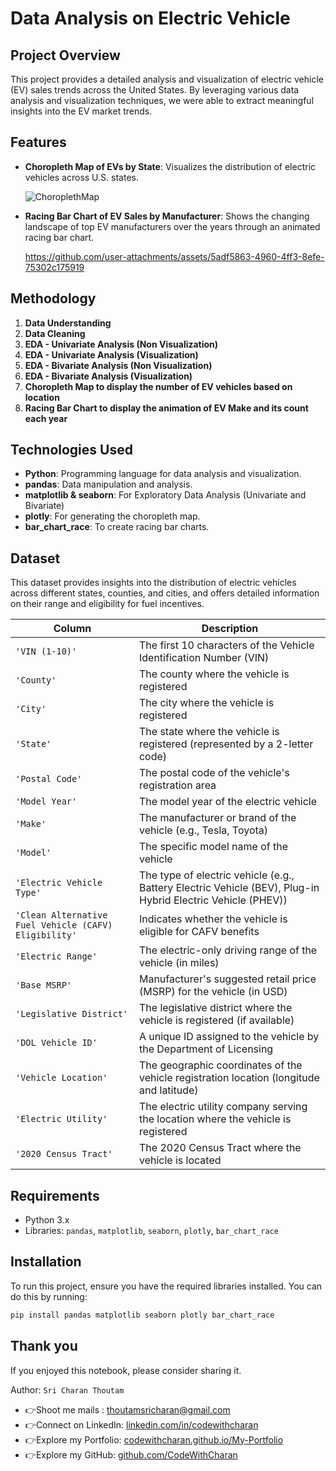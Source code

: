 # Data Analysis on Electric Vehicle

## Project Overview

This project provides a detailed analysis and visualization of electric vehicle (EV) sales trends across the United States. By leveraging various data analysis and visualization techniques, we were able to extract meaningful insights into the EV market trends.

## Features

- **Choropleth Map of EVs by State**: Visualizes the distribution of electric vehicles across U.S. states.

  ![ChoroplethMap](https://github.com/user-attachments/assets/71546741-ad54-4781-8ae2-e1cd8a0f49d0)

- **Racing Bar Chart of EV Sales by Manufacturer**: Shows the changing landscape of top EV manufacturers over the years through an animated racing bar chart.

  https://github.com/user-attachments/assets/5adf5863-4960-4ff3-8efe-75302c175919
  
## Methodology
1. **Data Understanding**
2. **Data Cleaning**
3. **EDA - Univariate Analysis (Non Visualization)**
4. **EDA - Univariate Analysis (Visualization)**
5. **EDA - Bivariate Analysis (Non Visualization)**
6. **EDA - Bivariate Analysis (Visualization)**
7. **Choropleth Map to display the number of EV vehicles based on location**
8. **Racing Bar Chart to display the animation of EV Make and its count each year**

## Technologies Used

- **Python**: Programming language for data analysis and visualization.
- **pandas**: Data manipulation and analysis.
- **matplotlib & seaborn**: For Exploratory Data Analysis (Univariate and Bivariate)
- **plotly**: For generating the choropleth map.
- **bar_chart_race**: To create racing bar charts.

## Dataset
This dataset provides insights into the distribution of electric vehicles across different states, counties, and cities, and offers detailed information on their range and eligibility for fuel incentives.


| Column                                      | Description                                                                 |
|---------------------------------------------|-----------------------------------------------------------------------------|
| `'VIN (1-10)'`                              | The first 10 characters of the Vehicle Identification Number (VIN)          |
| `'County'`                                  | The county where the vehicle is registered                                  |
| `'City'`                                    | The city where the vehicle is registered                                    |
| `'State'`                                   | The state where the vehicle is registered (represented by a 2-letter code)  |
| `'Postal Code'`                             | The postal code of the vehicle's registration area                          |
| `'Model Year'`                              | The model year of the electric vehicle                                      |
| `'Make'`                                    | The manufacturer or brand of the vehicle (e.g., Tesla, Toyota)              |
| `'Model'`                                   | The specific model name of the vehicle                                      |
| `'Electric Vehicle Type'`                   | The type of electric vehicle (e.g., Battery Electric Vehicle (BEV), Plug-in Hybrid Electric Vehicle (PHEV)) |
| `'Clean Alternative Fuel Vehicle (CAFV) Eligibility'` | Indicates whether the vehicle is eligible for CAFV benefits                 |
| `'Electric Range'`                          | The electric-only driving range of the vehicle (in miles)                   |
| `'Base MSRP'`                               | Manufacturer's suggested retail price (MSRP) for the vehicle (in USD)       |
| `'Legislative District'`                    | The legislative district where the vehicle is registered (if available)     |
| `'DOL Vehicle ID'`                          | A unique ID assigned to the vehicle by the Department of Licensing          |
| `'Vehicle Location'`                        | The geographic coordinates of the vehicle registration location (longitude and latitude) |
| `'Electric Utility'`                        | The electric utility company serving the location where the vehicle is registered |
| `'2020 Census Tract'`                       | The 2020 Census Tract where the vehicle is located                          |

## Requirements
- Python 3.x
- Libraries: `pandas`, `matplotlib`, `seaborn`, `plotly`, `bar_chart_race`

## Installation
To run this project, ensure you have the required libraries installed. You can do this by running:

```bash
pip install pandas matplotlib seaborn plotly bar_chart_race
```

## Thank you
If you enjoyed this notebook, please consider sharing it.

Author: `Sri Charan Thoutam`

- 👉Shoot me mails : thoutamsricharan@gmail.com
- 👉Connect on LinkedIn: [linkedin.com/in/codewithcharan](https://www.linkedin.com/in/codewithcharan/)
- 👉Explore my Portfolio: [codewithcharan.github.io/My-Portfolio](https://www.codewithcharan.github.io/My-Portfolio)
- 👉Explore my GitHub: [github.com/CodeWithCharan](https://www.github.com/CodeWithCharan)